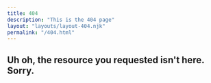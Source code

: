 ```yaml
---
title: 404
description: "This is the 404 page"
layout: "layouts/layout-404.njk"
permalink: "/404.html"
---
```

## Uh oh, the resource you requested isn't here. Sorry.
